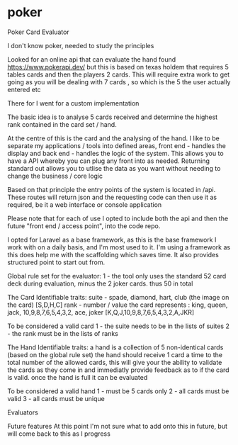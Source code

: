 # poker
Poker Card Evaluator

I don't know poker, needed to study the principles

Looked for an online api that can evaluate the hand found https://www.pokerapi.dev/ but this is based on texas holdem 
that requires 5 tables cards and then the players 2 cards. This will require extra work to get going as you will be 
dealing with 7 cards , so which is the 5 the user actually entered etc

There for I went for a custom implementation

The basic idea is to analyse 5 cards received and determine the highest rank contained in the card set / hand.

At the centre of this is the card and the analysing of the hand. I like to be separate my applications / tools into 
defined areas, front end - handles the display and back end - handles the logic of the system. This allows you to 
have a API whereby you can plug any front into as needed. Returning standard out allows you to utlise the data as you 
want without needing to change the business /  core logic

Based on that principle the entry points of the system is located in /api. These routes will return json and the 
requesting code can then use it as required, be it a web interface or console application

Please note that for each of use I opted to include both the api and then the future "front end / access point", into 
the code repo.

I opted for Laravel as a base framework, as this is the base framework I work with on a daily basis, and I'm most used to 
it. I'm using a framework as this does help me with the scaffolding which saves time. It also provides structured point 
to start out from.

Global rule set for the evaluator:
1 - the tool only uses the standard 52 card deck during evaluation, minus the 2 joker cards. thus 50 in total

The Card
Identifiable traits:
suite - spade, diamond, hart, club (the image on the card) [S,D,H,C]
rank - number / value the card represents : king, queen, jack, 10,9,8,7,6,5,4,3,2, ace, joker [K,Q,J,10,9,8,7,6,5,4,3,2,A,JKR]

To be considered a valid card 
    1 - the suite needs to be in the lists of suites
    2 - the rank must be in the lists of ranks    

The Hand
Identifiable traits:
a hand is a collection of 5 non-identical cards (based on the global rule set)
the hand should receive 1 card a time to the total number of the allowed cards, this will give your the ability to
validate the cards as they come in and immediatly provide feedback as to if the card is valid. once the hand is full
it can be evaluated

To be considered a valid hand
    1 - must be 5 cards only
    2 - all cards must be valid
    3 - all cards must be unique

Evaluators


Future features
At this point I'm not sure what to add onto this in future, but will come back to this as I progress

